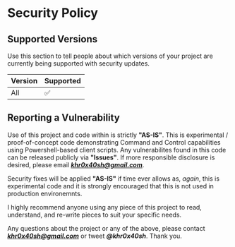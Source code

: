 # Security Policy

## Supported Versions

Use this section to tell people about which versions of your project are
currently being supported with security updates.

| Version | Supported          |
| ------- | ------------------ |
| All     | :white_check_mark: |

## Reporting a Vulnerability

Use of this project and code within is strictly **"AS-IS"**. 
This is experimental / proof-of-concept code demonstrating Command and Control capabilities using Powershell-based client scripts.
Any vulnerabilites found in this code can be released publicly via **"Issues"**. If more responsible disclosure is desired, please email _**khr0x40sh@gmail.com**_.

Security fixes will be applied **"AS-IS"** if time ever allows as, *again*, 
  this is experimental code and it is strongly encouraged that this is not used in production environemnts.
  
I highly recommend anyone using any piece of this project to read, understand, and re-write pieces to suit your specific needs. 

Any questions about the project or any of the above, please contact _**khr0x40sh@gmail.com**_ or tweet _**@khr0x40sh**_. Thank you.
